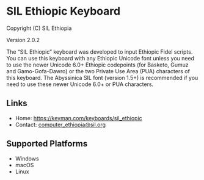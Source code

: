 SIL Ethiopic Keyboard
=====================

Copyright (C) SIL Ethiopia

Version 2.0.2

The “SIL Ethiopic” keyboard was developed to input Ethiopic Fidel scripts. You can use this keyboard with any Ethiopic Unicode font unless you need to use the newer Unicode 6.0+ Ethiopic codepoints (for Basketo, Gumuz and Gamo-Gofa-Dawro) or the two Private Use Area (PUA) characters of this keyboard. The Abyssinica SIL font (version 1.5+) is recommended if you need to use these newer Unicode 6.0+ or PUA characters.

Links
-----

 * Home:     https://keyman.com/keyboards/sil_ethiopic
 * Contact:  <computer_ethiopia@sil.org>

Supported Platforms
-------------------
 * Windows
 * macOS
 * Linux
